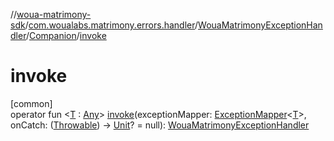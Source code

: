 //[woua-matrimony-sdk](../../../../index.md)/[com.woualabs.matrimony.errors.handler](../../index.md)/[WouaMatrimonyExceptionHandler](../index.md)/[Companion](index.md)/[invoke](invoke.md)

# invoke

[common]\
operator fun <[T](invoke.md) : [Any](https://kotlinlang.org/api/latest/jvm/stdlib/kotlin/-any/index.html)> [invoke](invoke.md)(exceptionMapper: [ExceptionMapper](../../index.md#1774241992%2FClasslikes%2F-2142679453)<[T](invoke.md)>, onCatch: ([Throwable](https://kotlinlang.org/api/latest/jvm/stdlib/kotlin/-throwable/index.html)) -> [Unit](https://kotlinlang.org/api/latest/jvm/stdlib/kotlin/-unit/index.html)? = null): [WouaMatrimonyExceptionHandler](../index.md)
